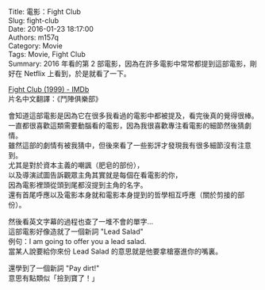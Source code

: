 Title: 電影：Fight Club  
Slug: fight-club  
Date: 2016-01-23 18:17:00  
Authors: m157q  
Category: Movie  
Tags: Movie, Fight Club  
Summary: 2016 年看的第 2 部電影，因為在許多電影中常常都提到這部電影，剛好在 Netflix 上看到，於是就看了一下。  
  
  
[Fight Club (1999) - IMDb](http://www.imdb.com/title/tt0137523/)  
片名中文翻譯：《鬥陣俱樂部》  
  
會知道這部電影是因為它在很多我看過的電影中都被提及，看完後真的覺得很棒。  
一直都很喜歡這類需要動腦看的電影，因為我很喜歡專注看電影的細節然後猜劇情。  
雖然這部的劇情有被我猜中，但後來看了一些影評才發現我有很多細節沒有注意到。  
尤其是對於資本主義的嘲諷（肥皂的部份），  
以及導演試圖告訴觀眾主角其實就是每個在看電影的你，  
因為電影裡頭從頭到尾都沒提到主角的名字。  
還有首尾呼應以及電影本身就和電影本身提到的哲學相互呼應（關於剪接的部份）。  
  
然後看英文字幕的過程也查了一堆不會的單字...  
這部電影好像造就了一個新詞 "Lead Salad"  
例句：I am going to offer you a lead salad.  
當某人說要給你來份 Lead Salad 的意思就是他要拿槍塞進你的嘴裏。  
  
還學到了一個新詞 "Pay dirt!"  
意思有點類似「撿到寶了！」  
